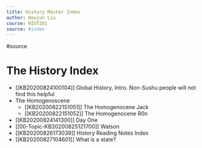 ```yaml
---
title: History Master Index
author: Houjun Liu
course: HIST201
source: #index
---
```


#source

# The History Index

* [[KB20200824100104]] Global History, Intro. Non-Sushu people will not find this helpful
* The Homogenoscene
    * [[KB20200822151051]] The Homogenocene Jack
    * [[KB20200822151052]] The Homogenocene R0n
* [[KB20200824141300]] Day One
* [[00-Topic-KB20200825121700]] Watson 
* [[KB20200826173039]] History Reading Notes Index
* [[KB20200827104601]] What is a state?















